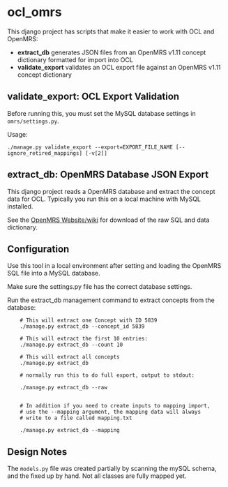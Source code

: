 # ocl_omrs

This django project has scripts that make it easier to work with OCL and OpenMRS:
* **extract_db** generates JSON files from an OpenMRS v1.11 concept dictionary formatted for import into OCL
* **validate_export** validates an OCL export file against an OpenMRS v1.11 concept dictionary

## validate_export: OCL Export Validation

Before running this, you must set the MySQL database settings in `omrs/settings.py`.

Usage:
```
./manage.py validate_export --export=EXPORT_FILE_NAME [--ignore_retired_mappings] [-v[2]]
```

## extract_db: OpenMRS Database JSON Export

This django project reads a OpenMRS database and extract the concept
data for OCL. Typically you run this on a local machine with MySQL installed.

See the [OpenMRS Website/wiki](https://wiki.openmrs.org/display/docs/Concept+Data+Model) for download of the raw SQL and
data dictionary.

## Configuration

Use this tool in a local environment after setting and loading the OpenMRS SQL file into a MySQL database.

Make sure the settings.py file has the correct database settings.

Run the extract_db management command to extract concepts from the database:

```
    # This will extract one Concept with ID 5839
    ./manage.py extract_db --concept_id 5839

    # This will extract the first 10 entries:
    ./manage.py extract_db --count 10

    # This will extract all concepts
    ./manage.py extract_db

    # normally run this to do full export, output to stdout:

    ./manage.py extract_db --raw


    # In addition if you need to create inputs to mapping import,
    # use the --mapping argument, the mapping data will always
    # write to a file called mapping.txt
    
    ./manage.py extract_db --mapping
```

## Design Notes

The `models.py` file was created partially by scanning the mySQL schema, and the fixed up by hand. Not all classes are fully mapped yet.

